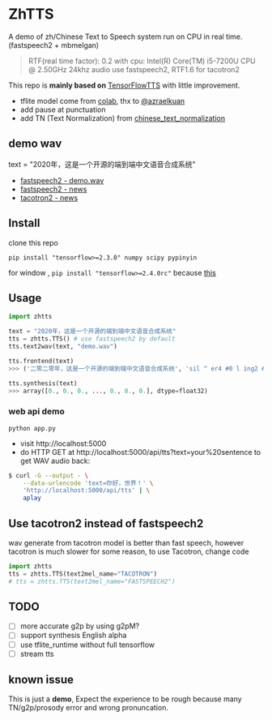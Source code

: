 # ZhTTS
A demo of zh/Chinese Text to Speech system run on CPU in real time. (fastspeech2 + mbmelgan)

> RTF(real time factor): 0.2 with cpu: Intel(R) Core(TM) i5-7200U CPU @ 2.50GHz 24khz audio use fastspeech2, RTF1.6 for tacotron2

This repo is **mainly based on** [TensorFlowTTS](https://github.com/TensorSpeech/TensorFlowTTS) with little improvement.

* tflite model come from [colab](https://colab.research.google.com/drive/1Ma3MIcSdLsOxqOKcN1MlElncYMhrOg3J?usp=sharing), thx to [@azraelkuan](https://github.com/azraelkuan)
* add pause at punctuation
* add TN (Text Normalization) from [chinese_text_normalization](https://github.com/speechio/chinese_text_normalization)

## demo wav 
text = "2020年，这是一个开源的端到端中文语音合成系统"

* [fastspeech2 - demo.wav](https://gitee.com/jackiegeek/zhtts/raw/master/demo.wav)
* [fastspeech2 - news](https://gitee.com/jackiegeek/zhtts/raw/master/fastspeech2.wav)
* [tacotron2 - news](https://gitee.com/jackiegeek/zhtts/raw/master/tacotron2.wav)

## Install 
clone this repo
```shell
pip install "tensorflow>=2.3.0" numpy scipy pypinyin
```
for window , `pip install "tensorflow>=2.4.0rc"` because [this](https://www.tensorflow.org/lite/guide/ops_select#python)

## Usage 
```python
import zhtts

text = "2020年，这是一个开源的端到端中文语音合成系统"
tts = zhtts.TTS() # use fastspeech2 by default
tts.text2wav(text, "demo.wav")
```
```python
tts.frontend(text)
>>> ('二零二零年，这是一个开源的端到端中文语音合成系统', 'sil ^ er4 #0 l ing2 #0 ^ er4 #0 l ing2 #0 n ian2 #0 #3 zh e4 #0 sh iii4 #0 ^ i2 #0 g e4 #0 k ai1 #0 ^ van2 #0 d e5 #0 d uan1 #0 d ao4 #0 d uan1 #0 zh ong1 #0 ^ uen2 #0 ^ v3 #0 ^ in1 #0 h e2 #0 ch eng2 #0 x i4 #0 t ong3 sil')

tts.synthesis(text)
>>> array([0., 0., 0., ..., 0., 0., 0.], dtype=float32)
```

### web api demo
```
python app.py
```
* visit http://localhost:5000 
* do HTTP GET at http://localhost:5000/api/tts?text=your%20sentence to get WAV audio back:

```sh
$ curl -G --output - \
    --data-urlencode 'text=你好，世界！' \
    'http://localhost:5000/api/tts' | \
    aplay
```

## Use tacotron2 instead of fastspeech2
wav generate from tacotron model is better than fast speech, however tacotron is much slower for some reason, to use Tacotron, change code
```python
import zhtts
tts = zhtts.TTS(text2mel_name="TACOTRON")
# tts = zhtts.TTS(text2mel_name="FASTSPEECH2")
```


## TODO 
- [ ] more accurate g2p by using g2pM?
- [ ] support synthesis English alpha 
- [ ] use tflite_runtime without full tensorflow
- [ ] stream tts

## known issue
This is just a **demo**, Expect the experience to be rough because many TN/g2p/prosody error and wrong pronuncation.
